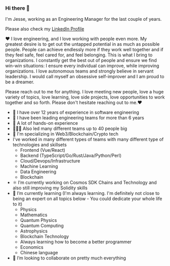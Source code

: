 ### Hi there 👋

I'm Jesse, working as an Engineering Manager for the last couple of years.

Please also check my [LinkedIn Profile](https://www.linkedin.com/in/jesseeilers/)

❤️ I love engineering, and I love working with people even more. My greatest desire is to get out the untapped potential in as much as possible people. People can achieve endlessly more if they work well together and if they feel safe, feel cared for, and feel belonging. This is what I bring to organizations. I constantly get the best out of people and ensure we find win-win situations: I ensure every individual can improve, while improving organizations. I love autonomous teams and strongly believe in servant leadership. I would call myself an obsessive self-improver and I am proud to be a dreamer.

Please reach out to me for anything. I love meeting new people, love a huge variety of topics, love learning, love side projects, love opportunities to work together and so forth. Please don't hesitate reaching out to me.❤️ 

- 🧰 I have over 12 years of experience in software engineering
- 🦄 I have been leading engineering teams for more than 6 years
- 👐 A lot of hands-on experience
- 🧑‍🤝‍🧑 Also led many different teams up to 40 people big
- 🔑 I'm specializing in Web3/Blockchain/Crypto tech
- I've worked in many different types of teams with many different type of technologies and skillsets
  - Frontend (Vue/React)
  - Backend (TypeScript/Go/Rust/Java/Python/Perl)
  - Cloud/Devops/Infrastructure
  - Machine Learning
  - Data Engineering
  - Blockchain
- ⚛️ I’m currently working on Cosmos SDK Chains and Technology and also still improving my Solidity skills
- 🌱 I’m currently learning (I'm always learning. I'm definitely not close to being an expert on all topics below - You could dedicate your whole life to it)
  - Physics
  - Mathematics 
  - Quantum Physics
  - Quantum Computing
  - Astrophysics
  - Blockchain Technology
  - Always learning how to become a better programmer
  - Economics
  - Chinese language
- 👯 I’m looking to collaborate on pretty much everything

